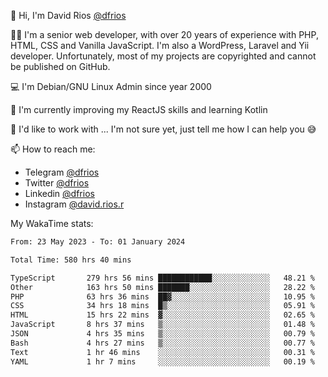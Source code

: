 👋 Hi, I'm David Rios [@dfrios](https://github.com/dfrios)

👨‍💻 I'm a senior web developer, with over 20 years of experience with PHP, HTML, CSS and Vanilla JavaScript. I'm also a WordPress, Laravel and Yii developer. Unfortunately, most of my projects are copyrighted and cannot be published on GitHub.

💻 I'm Debian/GNU Linux Admin since year 2000

🌱 I'm currently improving my ReactJS skills and learning Kotlin

💞️ I'd like to work with ... I'm not sure yet, just tell me how I can help you 😅


📫 How to reach me:
* Telegram [@dfrios](https://t.me/dfrios)
* Twitter [@dfrios](https://twitter.com/dfrios)
* Linkedin [@dfrios](https://linkedin.com/in/dfrios)
* Instagram [@david.rios.r](https://instagram.com/david.rios.r)



My WakaTime stats:
<!--START_SECTION:waka-->

```txt
From: 23 May 2023 - To: 01 January 2024

Total Time: 580 hrs 40 mins

TypeScript       279 hrs 56 mins ████████████░░░░░░░░░░░░░   48.21 %
Other            163 hrs 50 mins ███████░░░░░░░░░░░░░░░░░░   28.22 %
PHP              63 hrs 36 mins  ██▓░░░░░░░░░░░░░░░░░░░░░░   10.95 %
CSS              34 hrs 18 mins  █▒░░░░░░░░░░░░░░░░░░░░░░░   05.91 %
HTML             15 hrs 22 mins  ▓░░░░░░░░░░░░░░░░░░░░░░░░   02.65 %
JavaScript       8 hrs 37 mins   ▒░░░░░░░░░░░░░░░░░░░░░░░░   01.48 %
JSON             4 hrs 35 mins   ▒░░░░░░░░░░░░░░░░░░░░░░░░   00.79 %
Bash             4 hrs 27 mins   ▒░░░░░░░░░░░░░░░░░░░░░░░░   00.77 %
Text             1 hr 46 mins    ░░░░░░░░░░░░░░░░░░░░░░░░░   00.31 %
YAML             1 hr 7 mins     ░░░░░░░░░░░░░░░░░░░░░░░░░   00.19 %
```

<!--END_SECTION:waka-->
